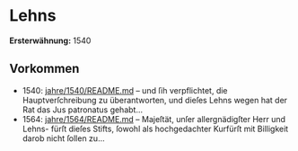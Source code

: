 # Lehns

**Ersterwähnung:** 1540

## Vorkommen
- 1540: [jahre/1540/README.md](../jahre/1540/README.md) – und ſih verpflichtet, die
Hauptverſchreibung zu überantworten, und dieſes Lehns
wegen hat der Rat das Jus patronatus gehabt...
- 1564: [jahre/1564/README.md](../jahre/1564/README.md) – Majeſtät, unſer allergnädigſter Herr und Lehns-
fürſt dieſes Stifts, ſowohl als hochgedachter Kurfürſt mit
Billigkeit darob nicht ſollen zu...
